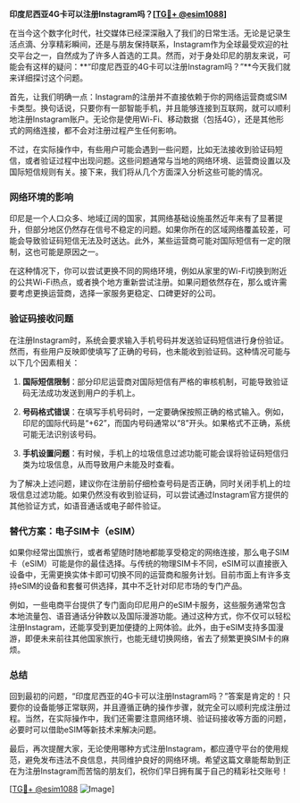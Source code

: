 **印度尼西亚4G卡可以注册Instagram吗？[[TG💪+ @esim1088](https://t.me/s/esim1088)]**

在当今这个数字化时代，社交媒体已经深深融入了我们的日常生活。无论是记录生活点滴、分享精彩瞬间，还是与朋友保持联系，Instagram作为全球最受欢迎的社交平台之一，自然成为了许多人首选的工具。然而，对于身处印尼的朋友来说，可能会有这样的疑问：**“印度尼西亚的4G卡可以注册Instagram吗？”**今天我们就来详细探讨这个问题。

首先，让我们明确一点：Instagram的注册并不直接依赖于你的网络运营商或SIM卡类型。换句话说，只要你有一部智能手机，并且能够连接到互联网，就可以顺利地注册Instagram账户。无论你是使用Wi-Fi、移动数据（包括4G），还是其他形式的网络连接，都不会对注册过程产生任何影响。

不过，在实际操作中，有些用户可能会遇到一些问题，比如无法接收到验证码短信，或者验证过程中出现问题。这些问题通常与当地的网络环境、运营商设置以及国际短信规则有关。接下来，我们将从几个方面深入分析这些可能的情况。

### 网络环境的影响

印尼是一个人口众多、地域辽阔的国家，其网络基础设施虽然近年来有了显著提升，但部分地区仍然存在信号不稳定的问题。如果你所在的区域网络覆盖较差，可能会导致验证码短信无法及时送达。此外，某些运营商可能对国际短信有一定的限制，这也可能是原因之一。

在这种情况下，你可以尝试更换不同的网络环境，例如从家里的Wi-Fi切换到附近的公共Wi-Fi热点，或者换个地方重新尝试注册。如果问题依然存在，那么或许需要考虑更换运营商，选择一家服务更稳定、口碑更好的公司。

### 验证码接收问题

在注册Instagram时，系统会要求输入手机号码并发送验证码短信进行身份验证。然而，有些用户反映即使填写了正确的号码，也未能收到验证码。这种情况可能与以下几个因素相关：

1. **国际短信限制**：部分印尼运营商对国际短信有严格的审核机制，可能导致验证码无法成功发送到用户的手机上。
   
2. **号码格式错误**：在填写手机号码时，一定要确保按照正确的格式输入。例如，印尼的国际代码是“+62”，而国内号码通常以“8”开头。如果格式不正确，系统可能无法识别该号码。

3. **手机设置问题**：有时候，手机上的垃圾信息过滤功能可能会误将验证码短信归类为垃圾信息，从而导致用户未能及时查看。

为了解决上述问题，建议你在注册前仔细检查号码是否正确，同时关闭手机上的垃圾信息过滤功能。如果仍然没有收到验证码，可以尝试通过Instagram官方提供的其他验证方式，如语音通话或电子邮件验证。

### 替代方案：电子SIM卡（eSIM）

如果你经常出国旅行，或者希望随时随地都能享受稳定的网络连接，那么电子SIM卡（eSIM）可能是你的最佳选择。与传统的物理SIM卡不同，eSIM可以直接嵌入设备中，无需更换实体卡即可切换不同的运营商和服务计划。目前市面上有许多支持eSIM的设备和套餐可供选择，其中不乏针对印尼市场的专门产品。

例如，一些电商平台提供了专门面向印尼用户的eSIM卡服务，这些服务通常包含本地流量包、语音通话分钟数以及国际漫游功能。通过这种方式，你不仅可以轻松注册Instagram，还能享受到更加便捷的上网体验。此外，由于eSIM支持多国漫游，即便未来前往其他国家旅行，也能无缝切换网络，省去了频繁更换SIM卡的麻烦。

### 总结

回到最初的问题，“印度尼西亚的4G卡可以注册Instagram吗？”答案是肯定的！只要你的设备能够正常联网，并且遵循正确的操作步骤，就完全可以顺利完成注册过程。当然，在实际操作中，我们还需要注意网络环境、验证码接收等方面的问题，必要时可以借助eSIM等新技术来解决问题。

最后，再次提醒大家，无论使用哪种方式注册Instagram，都应遵守平台的使用规范，避免发布违法不良信息，共同维护良好的网络环境。希望这篇文章能帮助到正在为注册Instagram而苦恼的朋友们，祝你们早日拥有属于自己的精彩社交账号！

[[TG💪+ @esim1088](https://t.me/s/esim1088) ![Image](https://i.postimg.cc/4NQfJmqS/Snipaste-2025-05-13-00-14-12.png)]